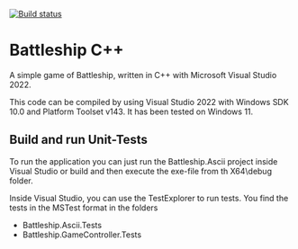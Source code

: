 [![Build status](https://psdstewards.visualstudio.com/PSD/_apis/build/status/proscrumdev.battleship-cpp-CI)](https://psdstewards.visualstudio.com/PSD/_build/latest?definitionId=18)

# Battleship C++
A simple game of Battleship, written in C++ with Microsoft Visual Studio 2022.

This code can be compiled by using Visual Studio 2022 with Windows SDK 10.0 and Platform Toolset v143. It has been tested on Windows 11.


## Build and run Unit-Tests
To run the application you can just run the Battleship.Ascii project inside Visual Studio or build and then execute the exe-file from th X64\debug folder.

Inside Visual Studio, you can use the TestExplorer to run tests. You find the tests in the MSTest format in the folders
- Battleship.Ascii.Tests
- Battleship.GameController.Tests
